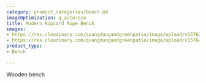 ```yaml
---
category: product_categories/bench.md
imageOptimization: q_auto:eco
title: Modern Ripcord Rope Bench
images:
- https://res.cloudinary.com/quangdungandgreenpatio/image/upload/v1576200378/posts/DSC07264_prbpms.png
- https://res.cloudinary.com/quangdungandgreenpatio/image/upload/v1576464551/posts/DSC07267_g4oiik.png
product_type:
- Bench

---
```

Wooden bench